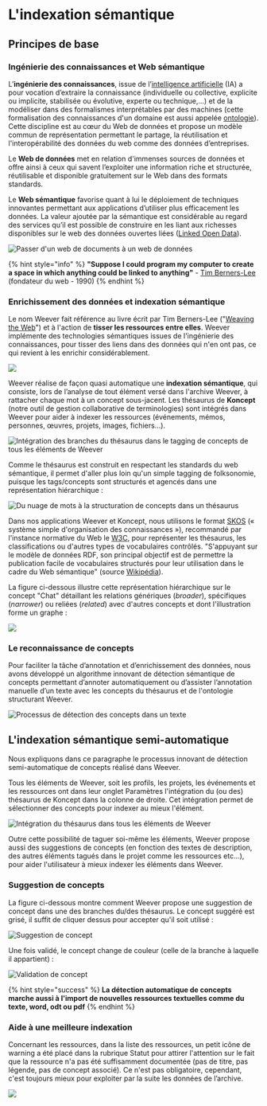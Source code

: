 # L'indexation sémantique

## Principes de base

### Ingénierie des connaissances et Web sémantique

L’**ingénierie des connaissances**, issue de l’[intelligence artificielle](https://afia.asso.fr/wp-content/uploads/2015/06/diamant-2018-1.png) \(IA\) a pour vocation d’extraire la connaissance \(individuelle ou collective, explicite ou implicite, stabilisée ou évolutive, experte ou technique,...\) et de la modéliser dans des formalismes interprétables par des machines \(cette formalisation des connaissances d'un domaine est aussi appelée [ontologie](https://f-origin.hypotheses.org/wp-content/blogs.dir/2791/files/2016/03/29160324_aussenac_diaporama.pdf)\). Cette discipline est au cœur du Web de données et propose un modèle commun de représentation permettant le partage, la réutilisation et l'interopérabilité des données du web comme des données d’entreprises.

Le **Web de données** met en relation d'immenses sources de données et offre ainsi à ceux qui savent l’exploiter une information riche et structurée, réutilisable et disponible gratuitement sur le Web dans des formats standards.

Le **Web sémantique** favorise quant à lui le déploiement de techniques innovantes permettant aux applications d’utiliser plus efficacement les données. La valeur ajoutée par la sémantique est considérable au regard des services qu’il est possible de construire en les liant aux richesses disponibles sur le web des données ouvertes liées \([Linked Open Data](https://fr.wikipedia.org/wiki/Linked_open_data)\).

![Passer d&apos;un web de documents &#xE0; un web de donn&#xE9;es](https://lh3.googleusercontent.com/QzSwD5keFGIHjJu7gFdkeDsqUhq1AS8kQbhGSvZWVri3MwExkUKdWnjkoIOIblcaoIb4lU4Fa0w1Gibk3zBqK9P7xWn5qoxK39uRPPT6AQFqxn7zoCbKrJkgyTNsgOV8uKe-_3LupL4)

{% hint style="info" %}
**"Suppose I could program my computer to create a space in which anything could be linked to anything"**  - [Tim Berners-Lee](https://fr.wikipedia.org/wiki/Tim_Berners-Lee) \(fondateur du web - 1990\)
{% endhint %}

### Enrichissement des données et indexation sémantique

Le nom Weever fait référence au livre écrit par Tim Berners-Lee \("[Weaving the Web](https://www.w3.org/People/Berners-Lee/Weaving/Overview.html)"\) et à l'action de **tisser les ressources entre elles**. Weever implémente des technologies sémantiques issues de l'ingénierie des connaissances, pour tisser des liens dans des données qui n'en ont pas, ce qui revient à les enrichir considérablement.

![](../.gitbook/assets/image%20%2857%29.png)

Weever réalise de façon quasi automatique une **indexation sémantique**, qui consiste, lors de l’analyse de tout élément versé dans l'archive Weever, à rattacher chaque mot à un concept sous-jacent. Les thésaurus de **Koncept** \(notre outil de gestion collaborative de terminologies\) sont intégrés dans Weever pour aider à indexer les ressources \(événements, mémos, personnes, œuvres, projets, images, fichiers...\). 

![Int&#xE9;gration des branches du th&#xE9;saurus dans le tagging de concepts de tous les &#xE9;l&#xE9;ments de Weever](../.gitbook/assets/image%20%2834%29.png)

Comme le thésaurus est construit en respectant les standards du web sémantique, il permet d'aller plus loin qu'un simple tagging de folksonomie, puisque les tags/concepts sont structurés et agencés dans une représentation hiérarchique : 

![Du nuage de mots &#xE0; la structuration de concepts dans un th&#xE9;saurus](../.gitbook/assets/image%20%2816%29.png)

Dans nos applications Weever et Koncept, nous utilisons le format [SKOS](http://www.ala.org/alcts/resources/z687/skos) \(« système simple d'organisation des connaissances »\), recommandé par l'instance normative du Web le [W3C](https://www.w3.org/), pour représenter les thésaurus, les classifications ou d'autres types de vocabulaires contrôlés. "S'appuyant sur le modèle de données RDF, son principal objectif est de permettre la publication facile de vocabulaires structurés pour leur utilisation dans le cadre du Web sémantique" \(source [Wikipédia](https://fr.wikipedia.org/wiki/Simple_Knowledge_Organization_System)\). 

La figure ci-dessous illustre cette représentation hiérarchique sur le concept "Chat" détaillant les relations génériques \(_broader_\), spécifiques \(_narrower_\) ou reliées \(_related_\) avec d'autres concepts et dont l'illustration forme un graphe :

![](../.gitbook/assets/image%20%2860%29.png)

### Le reconnaissance de concepts

Pour faciliter la tâche d’annotation et d’enrichissement des données, nous avons développé un algorithme innovant de détection sémantique de concepts permettant d’annoter automatiquement ou d’assister l’annotation manuelle d’un texte avec les concepts du thésaurus et de l'ontologie structurant Weever.

![Processus de d&#xE9;tection des concepts dans un texte](../.gitbook/assets/image%20%2852%29.png)

## L'indexation sémantique semi-automatique

Nous expliquons dans ce paragraphe le processus innovant de détection semi-automatique de concepts réalisé dans Weever.

Tous les éléments de Weever, soit les profils, les projets, les événements et les ressources ont dans leur onglet Paramètres l'intégration du \(ou des\) thésaurus de Koncept dans la colonne de droite. Cet intégration permet de sélectionner des concepts pour indexer au mieux l'élément. 

![Int&#xE9;gration du th&#xE9;saurus dans tous les &#xE9;l&#xE9;ments de Weever](../.gitbook/assets/index.png)

Outre cette possibilité de taguer soi-même les éléments, Weever propose aussi des suggestions de concepts \(en fonction des textes de description, des autres éléments tagués dans le projet comme les ressources etc...\), pour aider l'utilisateur à mieux indexer les éléments dans Weever.

### Suggestion de concepts

La figure ci-dessous montre comment Weever propose une suggestion de concept dans une des branches du/des thésaurus. Le concept suggéré est grisé, il suffit de cliquer dessus pour accepter qu'il soit utilisé : 

![Suggestion de concept](../.gitbook/assets/image%20%2862%29.png)

Une fois validé, le concept change de couleur \(celle de la branche à laquelle il appartient\) : 

![Validation de concept](../.gitbook/assets/image%20%2831%29.png)

{% hint style="success" %}
**La détection automatique de concepts marche aussi à l'import de nouvelles ressources textuelles comme du texte, word, odt ou pdf**
{% endhint %}

### Aide à une meilleure indexation

Concernant les ressources, dans la liste des ressources, un petit icône de warning a été placé dans la rubrique Statut pour attirer l'attention sur le fait que la ressource n'a pas été suffisamment documentée \(pas de titre, pas légende, pas de concept associé\). Ce n'est pas obligatoire, cependant, c'est toujours mieux pour exploiter par la suite les données de l’archive.

![](../.gitbook/assets/image%20%2826%29.png)

